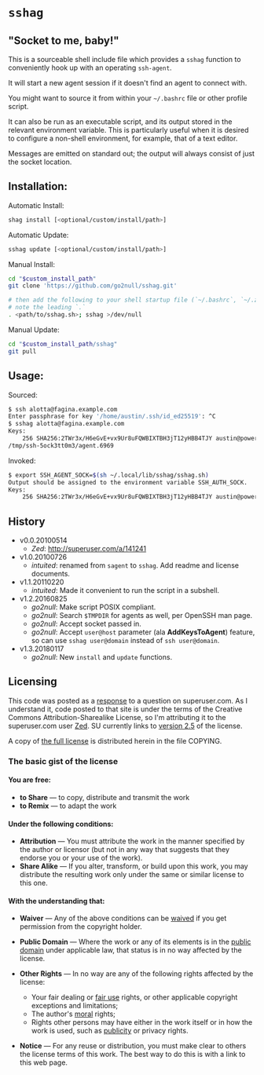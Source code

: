 `sshag`
=======

## "Socket to me, baby!"

This is a sourceable shell include file which provides a `sshag` function to
conveniently hook up with an operating `ssh-agent`.

It will start a new agent session if it doesn't find an agent to connect with.

You might want to source it from within your `~/.bashrc` file or other profile
script.

It can also be run as an executable script, and its output stored in the
relevant environment variable.  This is particularly useful when it is desired
to configure a non-shell environment, for example, that of a text editor.

Messages are emitted on standard out;
the output will always consist of just the socket location.


## Installation:

Automatic Install:

```sh
shag install [<optional/custom/install/path>]
```

Automatic Update:

```sh
sshag update [<optional/custom/install/path>]
```

Manual Install:

```sh
cd "$custom_install_path"
git clone 'https://github.com/go2null/sshag.git'

# then add the following to your shell startup file (`~/.bashrc`, `~/.zshrc`):
# note the leading `.`
. <path/to/sshag.sh>; sshag >/dev/null
```

Manual Update:
```sh
cd "$custom_install_path/sshag"
git pull
```


## Usage:

Sourced:

```sh
$ ssh alotta@fagina.example.com
Enter passphrase for key '/home/austin/.ssh/id_ed25519': ^C
$ sshag alotta@fagina.example.com
Keys:
    256 SHA256:2TWr3x/H6eGvE+vx9Ur8uFQWBIXTBH3jT12yHBB4TJY austin@powers (ED25519)
/tmp/ssh-5ock3tt0m3/agent.6969
```

Invoked:

```sh
$ export SSH_AGENT_SOCK=$(sh ~/.local/lib/sshag/sshag.sh)
Output should be assigned to the environment variable SSH_AUTH_SOCK.
Keys:
    256 SHA256:2TWr3x/H6eGvE+vx9Ur8uFQWBIXTBH3jT12yHBB4TJY austin@powers (ED25519)
```


## History

-   v0.0.20100514
    - *Zed*: http://superuser.com/a/141241
-   v1.0.20100726
    - *intuited*: renamed from `sagent` to `sshag`. Add readme and license documents.
-   v1.1.20110220
    - *intuited*: Made it convenient to run the script in a subshell.
-   v1.2.20160825
    - *go2null*: Make script POSIX compliant.
    - *go2null*: Search `$TMPDIR` for agents as well, per OpenSSH man page.
    - *go2null*: Accept socket passed in.
    - *go2null*: Accept `user@host` parameter (ala **AddKeysToAgent**) feature,
          so can use `sshag user@domain` instead of `ssh user@domain`.
-   v1.3.20180117
    - *go2null*: New `install` and `update` functions.

## Licensing

This code was posted as a [response] to a question on superuser.com.
As I understand it, code posted to that site is under the terms of the
Creative Commons Attribution-Sharealike License,
so I'm attributing it to the superuser.com user [Zed].
SU currently links to [version 2.5] of the license.

A copy of [the full license] is distributed herein in the file COPYING.

### The basic gist of the license

#### You are free:

-   **to Share** — to copy, distribute and transmit the work
-   **to Remix** — to adapt the work

#### Under the following conditions:

-   **Attribution** — You must attribute the work in the manner
    specified by the author or licensor (but not in any way that
    suggests that they endorse you or your use of the work).
-   **Share Alike** — If you alter, transform, or build upon this
    work, you may distribute the resulting work only under the same or
    similar license to this one.


#### With the understanding that:

-   **Waiver** — Any of the above conditions can be [waived]
    if you get permission from the copyright holder.
-   **Public Domain** — Where the work or any of its elements
    is in the [public domain] under applicable law,
    that status is in no way affected by the license.
-   **Other Rights** — In no way are any of the following rights
    affected by the license:
    -   Your fair dealing or [fair use] rights,
        or other applicable copyright exceptions and limitations;
    -   The author's [moral] rights;
    -   Rights other persons may have either in the work itself
        or in how the work is used, such as [publicity] or privacy rights.

-   **Notice** — For any reuse or distribution, you must make clear
    to others the license terms of this work. The best way to do this
    is with a link to this web page.

[response]: http://superuser.com/questions/141044/sharing-the-same-ssh-agent-among-multiple-login-sessions#answer-141241
[Zed]: http://superuser.com/users/33648/zed
[version 2.5]: http://creativecommons.org/licenses/by-sa/2.5/
[the full license]: http://creativecommons.org/licenses/by-sa/2.5/legalcode
[waived]: http://wiki.creativecommons.org/Frequently_Asked_Questions#Can_I_change_the_terms_of_a_CC_license_or_waive_some_of_its_conditions.3F
[public domain]: http://wiki.creativecommons.org/Public_domain
[fair use]: http://wiki.creativecommons.org/Frequently_Asked_Questions#Do_Creative_Commons_licenses_affect_fair_use.2C_fair_dealing_or_other_exceptions_to_copyright.3F
[moral]: http://wiki.creativecommons.org/Frequently_Asked_Questions#I_don.E2.80.99t_like_the_way_a_person_has_used_my_work_in_a_derivative_work_or_included_it_in_a_collective_work.3B_what_can_I_do.3F
[publicity]: http://wiki.creativecommons.org/Frequently_Asked_Questions#When_are_publicity_rights_relevant.3F
